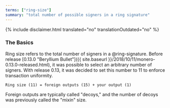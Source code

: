 ```yaml
---
terms: ["ring-size"]
summary: "total number of possible signers in a ring signature"
---
```


{% include disclaimer.html translated="no" translationOutdated="no" %}

### The Basics

Ring size refers to the total number of signers in a @ring-signature. Before release [0.13.0 "Beryllium Bullet"]({{ site.baseurl }}/2018/10/11/monero-0.13.0-released.html), it was possible to select an arbitrary number of signers. With release 0.13, it was decided to set this number to 11 to enforce transaction uniformity.

`Ring size (11) = foreign outputs (15) + your output (1)`

Foreign outputs are typically called "decoys," and the number of decoys was previously called the "mixin" size.